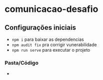 # comunicacao-desafio

## Configurações iniciais
- `npm i` para baixar as dependencias
- `npm audit fix` pra corrigir vunerabilidade
- `npm run serve` para executar o projeto


### Pasta/Código
- 
